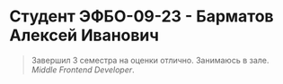 # Студент ЭФБО-09-23 - Барматов Алексей Иванович
> Завершил 3 семестра на оценки отлично. Занимаюсь в зале. *Middle Frontend Developer*.